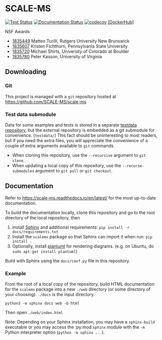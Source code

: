 # SCALE-MS

[![Test Status](https://github.com/SCALE-MS/scale-ms/actions/workflows/tests.yml/badge.svg?branch=master)](https://github.com/SCALE-MS/scale-ms/actions/workflows/tests.yml)
[![Documentation Status](https://readthedocs.org/projects/scale-ms/badge/?version=latest)](https://scale-ms.readthedocs.io/en/latest/?badge=latest)
[![codecov](https://codecov.io/gh/SCALE-MS/scale-ms/branch/master/graph/badge.svg)](https://codecov.io/gh/SCALE-MS/scale-ms)
[[DockerHub]](https://hub.docker.com/r/scalems/ci)

NSF Awards

* [1835449](https://www.nsf.gov/awardsearch/showAward?AWD_ID=1835449) Matteo Turilli, Rutgers University New Brunswick
* [1835607](https://www.nsf.gov/awardsearch/showAward?AWD_ID=1835607) Kristen Fichthorn, Pennsylvania State University
* [1835720](https://www.nsf.gov/awardsearch/showAward?AWD_ID=1835720) Michael Shirts, University of Colorado at Boulder
* [1835780](https://www.nsf.gov/awardsearch/showAward?AWD_ID=1835780) Peter Kasson, University of Virginia

## Downloading

### Git

This project is managed with a `git` repository hosted at https://github.com/SCALE-MS/scale-ms

### Test data submodule

Data for some examples and tests is stored in a separate
[testdata repository](https://github.com/SCALE-MS/testdata),
but the external repository is embedded as a git submodule for convenience.
(`testdata/`)
This fact should be uninteresting to most readers,
but if you need the extra files, you will appreciate the convenience of a couple of
extra arguments available to `git` commands.
* When cloning this repository, use the `--recursive` argument to `git clone`.
* When updating a local copy of this repository, use the `--recurse-submodules` argument to `git pull` or `git checkout`.

## Documentation

Refer to https://scale-ms.readthedocs.io/en/latest/ for the most up-to-date documentation.

To build the documentation locally, clone this repository and go to the root directory of the local repository, then
1. Install [Sphinx](https://www.sphinx-doc.org/en/master/) and additional requirements:
   `pip install -r docs/requirements.txt`
2. Install the `scalems` package so that Sphinx can import it when run: `pip install .`
3. Optionally, install [plantuml](https://plantuml.com/starting) for rendering diagrams.
   (e.g. on Ubuntu, do `sudo apt-get install plantuml`)

Build with Sphinx using the `docs/conf.py` file in this repository.

### Example
From the root of a local copy of the repository, build HTML documentation for the
`scalems` package into a new `./web` directory (or some directory of your choosing).
`./docs` is the input directory.

    python3 -m sphinx docs web -b html

Then open `./web/index.html`

Note: Depending on your Sphinx installation, you may have a `sphinx-build` executable
or you may access the :py:mod:`sphinx` module with the `-m` Python interpreter option
(`python -m sphinx ...`).
